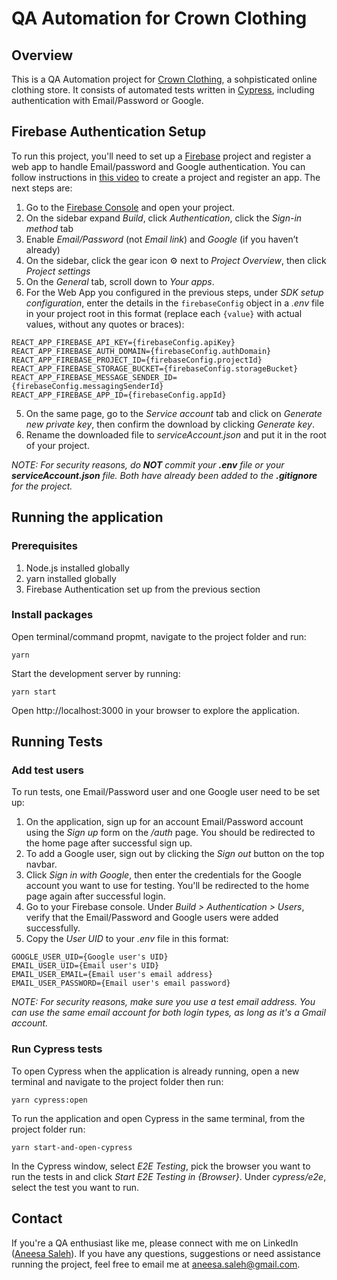 # QA Automation for Crown Clothing

## Overview

This is a QA Automation project for [Crown Clothing](https://github.com/ZhangMYihua/crwn-clothing-v2), a sohpisticated online clothing store. It consists of automated tests written in [Cypress](https://www.cypress.io/), including authentication with Email/Password or Google.

## Firebase Authentication Setup
To run this project, you'll need to set up a [Firebase](https://firebase.google.com/) project and register a web app to handle Email/password and Google authentication. You can follow instructions in [this video](https://www.youtube.com/watch?v=-YA5kORugeI) to create a project and register an app. The next steps are:
1. Go to the [Firebase Console](https://console.firebase.google.com/) and open your project.
2. On the sidebar expand *Build*, click *Authentication*, click the *Sign-in method* tab
3. Enable *Email/Password* (not *Email link*) and *Google* (if you haven’t already)
4. On the sidebar, click the gear icon ⚙️ next to *Project Overview*, then click *Project settings*
5. On the *General* tab, scroll down to *Your apps*.
6. For the Web App you configured in the previous steps, under *SDK setup configuration*, enter the details in the `firebaseConfig` object in a *.env* file in your project root in this format (replace each `{value}` with actual values, without any quotes or braces):
```
REACT_APP_FIREBASE_API_KEY={firebaseConfig.apiKey}
REACT_APP_FIREBASE_AUTH_DOMAIN={firebaseConfig.authDomain}
REACT_APP_FIREBASE_PROJECT_ID={firebaseConfig.projectId}
REACT_APP_FIREBASE_STORAGE_BUCKET={firebaseConfig.storageBucket}
REACT_APP_FIREBASE_MESSAGE_SENDER_ID={firebaseConfig.messagingSenderId}
REACT_APP_FIREBASE_APP_ID={firebaseConfig.appId}
```
5. On the same page, go to the *Service account* tab and click on *Generate new private key*, then confirm the download by clicking *Generate key*.
6. Rename the  downloaded file to *serviceAccount.json* and put it in the root of your project.

*NOTE: For security reasons, do **NOT** commit your **.env** file or your **serviceAccount.json** file. Both have already been added to the **.gitignore** for the project.*

## Running the application
### Prerequisites
1. Node.js installed globally
2. yarn installed globally
3. Firebase Authentication set up from the previous section

### Install packages
Open terminal/command propmt, navigate to the project folder and run:
```
yarn
```
Start the development server by running:
```
yarn start
```
Open http://localhost:3000 in your browser to explore the application.

## Running Tests
### Add test users
To run tests, one Email/Password user and one Google user need to be set up:
1. On the application, sign up for an account Email/Password account using the *Sign up* form on the */auth* page. You should be redirected to the home page after successful sign up.
2. To add a Google user, sign out by clicking the *Sign out* button on the top navbar.
3. Click *Sign in with Google*, then enter the credentials for the Google account you want to use for testing. You'll be redirected to the home page again after successful login.
4. Go to your Firebase console. Under *Build > Authentication > Users*, verify that the Email/Password and Google users were added successfully.
5. Copy the *User UID* to your *.env* file in this format:
```
GOOGLE_USER_UID={Google user's UID}
EMAIL_USER_UID={Email user's UID}
EMAIL_USER_EMAIL={Email user's email address}
EMAIL_USER_PASSWORD={Email user's email password}
```
*NOTE: For security reasons, make sure you use a test email address. You can use the same email account for both login types, as long as it's a Gmail account.*

### Run Cypress tests
To open Cypress when the application is already running, open a new terminal and navigate to the project folder then run:
```
yarn cypress:open
```
To run the application and open Cypress in the same terminal, from the project folder run:
```
yarn start-and-open-cypress
```
In the Cypress window, select *E2E Testing*, pick the browser you want to run the tests in and click *Start E2E Testing in {Browser}*. Under *cypress/e2e*, select the test you want to run.

## Contact
If you're a QA enthusiast like me, please connect with me on LinkedIn ([Aneesa Saleh](https://www.linkedin.com/in/aneesa-saleh/)). If you have any questions,  suggestions or need assistance running the project, feel free to email me at aneesa.saleh@gmail.com.